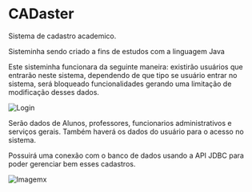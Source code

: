 # CADaster	

Sistema de cadastro academico.

Sisteminha sendo criado a fins de estudos com a linguagem Java

Este sisteminha funcionara da seguinte maneira: existirão usuários que entrarão neste sistema, dependendo de que tipo se usuário entrar no sistema, será bloqueado funcionalidades gerando uma limitação de modificação desses dados.

![Login](https://i.imgur.com/Rb3sera.png "login")

Serão dados de Alunos, professores, funcionarios administrativos e serviços gerais. 
Também haverá os dados do usuário para o acesso no sistema.

Possuirá uma conexão com o banco de dados usando a API JDBC para poder gerenciar bem esses cadastros.

![Imagemx](https://i.imgur.com/xka9ROB.png "img")



